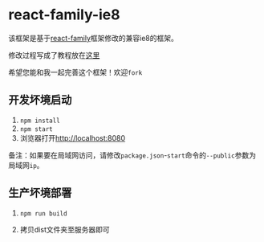 # react-family-ie8

该框架是基于[react-family](https://github.com/brickspert/react-family)框架修改的兼容ie8的框架。

修改过程写成了教程放在[这里](https://github.com/brickspert/blog/issues/5)

希望您能和我一起完善这个框架！欢迎`fork`

## 开发坏境启动

1. `npm install`
2. `npm start`
3. 浏览器打开[http://localhost:8080](http://localhost:8080)

备注：如果要在局域网访问，请修改`package.json`-`start`命令的`--public`参数为局域网`ip`。

## 生产坏境部署

1. `npm run build`

2. 拷贝dist文件夹至服务器即可